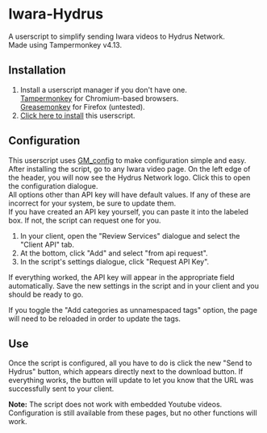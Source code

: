 # Iwara-Hydrus
A userscript to simplify sending Iwara videos to Hydrus Network.  
Made using Tampermonkey v4.13.

## Installation
1. Install a userscript manager if you don't have one.  
[Tampermonkey](https://chrome.google.com/webstore/detail/tampermonkey/dhdgffkkebhmkfjojejmpbldmpobfkfo) for Chromium-based browsers.  
[Greasemonkey](https://addons.mozilla.org/en-US/firefox/addon/greasemonkey/) for Firefox (untested).
2. [Click here to install](https://github.com/GoAwayNow/Iwara-Hydrus/raw/main/iwarahydrus.user.js) this userscript.

## Configuration
This userscript uses [GM_config](https://github.com/sizzlemctwizzle/GM_config/) to make configuration simple and easy.  
After installing the script, go to any Iwara video page. On the left edge of the header, you will now see the Hydrus Network logo. Click this to open the configuration dialogue.  
All options other than API key will have default values. If any of these are incorrect for your system, be sure to update them.  
If you have created an API key yourself, you can paste it into the labeled box. If not, the script can request one for you.

1. In your client, open the "Review Services" dialogue and select the "Client API" tab.
2. At the bottom, click "Add" and select "from api request".
3. In the script's settings dialogue, click "Request API Key".

If everything worked, the API key will appear in the appropriate field automatically. Save the new settings in the script and in your client and you should be ready to go.

If you toggle the "Add categories as unnamespaced tags" option, the page will need to be reloaded in order to update the tags.

## Use
Once the script is configured, all you have to do is click the new "Send to Hydrus" button, which appears directly next to the download button. If everything works, the button will update to let you know that the URL was successfully sent to your client.

__Note:__ The script does not work with embedded Youtube videos. Configuration is still available from these pages, but no other functions will work.
